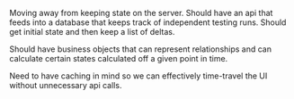Moving away from keeping state on the server. Should have an api that feeds into a database that keeps track of independent testing runs. Should get initial state and then keep a list of deltas.

Should have business objects that can represent relationships and can calculate certain states calculated off a given point in time.

Need to have caching in mind so we can effectively time-travel the UI without unnecessary api calls.
